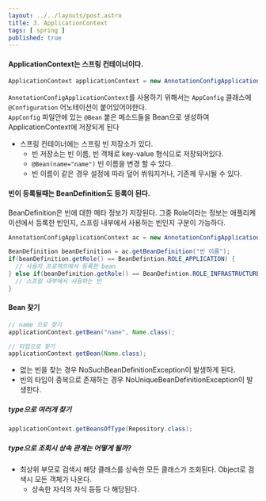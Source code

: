 ```yaml
---
layout: ../../layouts/post.astro
title: 3. ApplicationContext
tags: [ spring ]
published: true
---
```


#### ApplicationContext는 스프링 컨테이너이다.

```java
ApplicationContext applicationContext = new AnnotationConfigApplicationContext(AppConfig.class);
```

`AnnotationConfigApplicationContext`를 사용하기 위해서는 `AppConfig` 클래스에 `@Configuration` 어노테이션이 붙어있어야한다.  
`AppConfig` 파일안에 있는 `@Bean` 붙은 메소드들을 Bean으로 생성하여 ApplicationContext에 저장되게 된다

- 스프링 컨테이너에는 스프링 빈 저장소가 있다.
  - 빈 저장소는 빈 이름, 빈 객체로 key-value 형식으로 저장되어있다.
  - `@Bean(name="name")` 빈 이름을 변경 할 수 있다.
  - 빈 이름이 같은 경우 설정에 따라 덮어 쒸워지거나, 기존께 무시될 수 있다.

#### 빈이 등록될때는 BeanDefinition도 등록이 된다.

BeanDefinition은 빈에 대한 메타 정보가 저장된다. 그중 Role이라는 정보는 애플리케이션에서 등록한 빈인지, 스프링 내부에서 사용하는 빈인지 구분이 가능하다.

```java
AnnotationConfigApplicationContext ac = new AnnotationConfigApplicationContext(AppConfig.class);

BeanDefinition beanDefinition = ac.getBeanDefinition("빈 이름");
if(beanDefinition.getRole() == BeanDefintion.ROLE_APPLICATION) {
  // 사용자 프로젝트에서 등록한 bean
} else if(beanDefinition.getRole() == BeanDefintion.ROLE_INFRASTRUCTURE) {
  // 스프링 내부에서 사용하는 빈
}
```

#### Bean 찾기

```java
// name 으로 찾기
applicationContext.getBean("name", Name.class);

// 타입으로 찾기
applicationContext.getBean(Name.class);
```

- 없는 빈을 찾는 경우 NoSuchBeanDefinitionException이 발생하게 된다.
- 빈의 타입이 중복으로 존재하는 경우 NoUniqueBeanDefinitionException이 발생한다.

##### type으로 여러개 찾기

```java
applicationContext.getBeansOfType(Repository.class);
```

##### type으로 조회시 상속 관계는 어떻게 될까?

- 최상위 부모로 검색시 해당 클래스를 상속한 모든 클래스가 조회된다. Object로 검색시 모든 객체가 나온다.
  - 상속한 자식의 자식 등등 다 해당된다.